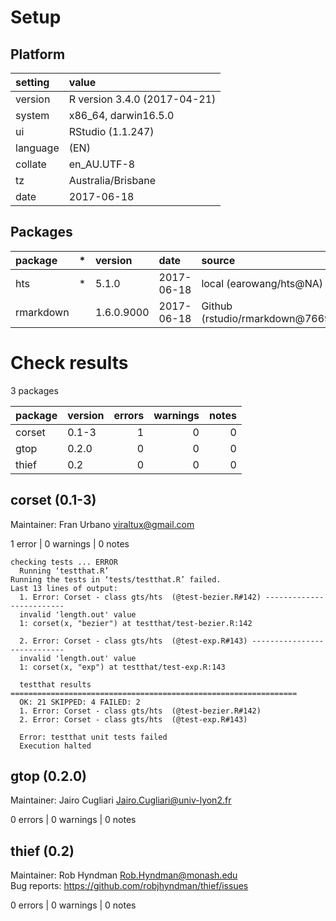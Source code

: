 # Setup

## Platform

|setting  |value                        |
|:--------|:----------------------------|
|version  |R version 3.4.0 (2017-04-21) |
|system   |x86_64, darwin16.5.0         |
|ui       |RStudio (1.1.247)            |
|language |(EN)                         |
|collate  |en_AU.UTF-8                  |
|tz       |Australia/Brisbane           |
|date     |2017-06-18                   |

## Packages

|package   |*  |version    |date       |source                             |
|:---------|:--|:----------|:----------|:----------------------------------|
|hts       |*  |5.1.0      |2017-06-18 |local (earowang/hts@NA)            |
|rmarkdown |   |1.6.0.9000 |2017-06-18 |Github (rstudio/rmarkdown@7669d66) |

# Check results

3 packages

|package |version | errors| warnings| notes|
|:-------|:-------|------:|--------:|-----:|
|corset  |0.1-3   |      1|        0|     0|
|gtop    |0.2.0   |      0|        0|     0|
|thief   |0.2     |      0|        0|     0|

## corset (0.1-3)
Maintainer: Fran Urbano <viraltux@gmail.com>

1 error  | 0 warnings | 0 notes

```
checking tests ... ERROR
  Running ‘testthat.R’
Running the tests in ‘tests/testthat.R’ failed.
Last 13 lines of output:
  1. Error: Corset - class gts/hts  (@test-bezier.R#142) -------------------------
  invalid 'length.out' value
  1: corset(x, "bezier") at testthat/test-bezier.R:142
  
  2. Error: Corset - class gts/hts  (@test-exp.R#143) ----------------------------
  invalid 'length.out' value
  1: corset(x, "exp") at testthat/test-exp.R:143
  
  testthat results ================================================================
  OK: 21 SKIPPED: 4 FAILED: 2
  1. Error: Corset - class gts/hts  (@test-bezier.R#142) 
  2. Error: Corset - class gts/hts  (@test-exp.R#143) 
  
  Error: testthat unit tests failed
  Execution halted
```

## gtop (0.2.0)
Maintainer: Jairo Cugliari <Jairo.Cugliari@univ-lyon2.fr>

0 errors | 0 warnings | 0 notes

## thief (0.2)
Maintainer: Rob Hyndman <Rob.Hyndman@monash.edu>  
Bug reports: https://github.com/robjhyndman/thief/issues

0 errors | 0 warnings | 0 notes

